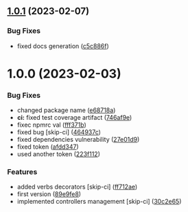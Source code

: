 ## [1.0.1](https://gitlab.com/experiments72/basic-service/compare/v1.0.0...v1.0.1) (2023-02-07)


### Bug Fixes

* fixed docs generation ([c5c886f](https://gitlab.com/experiments72/basic-service/commit/c5c886f674751cae99a303fdb7b76989a6ea9b0d))

# 1.0.0 (2023-02-03)


### Bug Fixes

* changed package name ([e68718a](https://gitlab.com/experiments72/basic-service/commit/e68718a27f289ba4a9d77a8f3645fbb848094274))
* **ci:** fixed test coverage artifact ([746af9e](https://gitlab.com/experiments72/basic-service/commit/746af9ec44c06bfa9c98d3d3ce8c6f6663a42ed1))
* fixec npmrc val ([fff371b](https://gitlab.com/experiments72/basic-service/commit/fff371b33d6accf0e57b4b34c1827b5f36931bf5))
* fixed bug [skip-ci] ([464937c](https://gitlab.com/experiments72/basic-service/commit/464937c1394297b62e49f7df8ddf12d8dccd3756))
* fixed dependencies vulnerability ([27e01d9](https://gitlab.com/experiments72/basic-service/commit/27e01d99face30646cdb707bd46919d3d9947d11))
* fixed token ([afdd347](https://gitlab.com/experiments72/basic-service/commit/afdd34781aebe4ebd0f941d75df26589afc4466a))
* used another token ([223f112](https://gitlab.com/experiments72/basic-service/commit/223f112ef116c62dad17cbbbf138c71de677ccdb))


### Features

* added verbs decorators [skip-ci] ([ff712ae](https://gitlab.com/experiments72/basic-service/commit/ff712aee6692af7aae4a1b84f64339d8f857e980))
* first version ([89e9fe8](https://gitlab.com/experiments72/basic-service/commit/89e9fe842d31dd890ff0dc4cdb14a6931355af8c))
* implemented controllers management [skip-ci] ([30c2e65](https://gitlab.com/experiments72/basic-service/commit/30c2e6501973f027f54a75fc6985546185b6a3ff))
